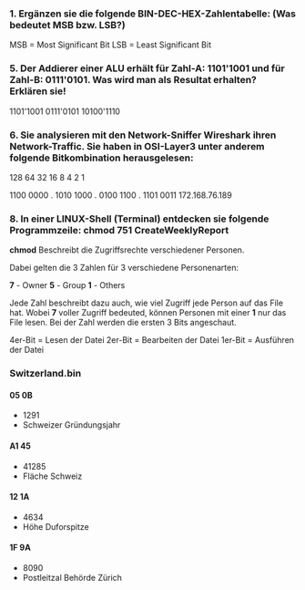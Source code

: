 ### 1. Ergänzen sie die folgende BIN-DEC-HEX-Zahlentabelle: (Was bedeutet MSB bzw. LSB?)

MSB = Most Significant Bit
LSB = Least Significant Bit

### 5. Der Addierer einer ALU erhält für Zahl-A: 1101'1001 und für Zahl-B: 0111'0101. Was wird man als Resultat erhalten? Erklären sie!

 1101'1001
 0111'0101
10100'1110

### 6. Sie analysieren mit den Network-Sniffer Wireshark ihren Network-Traffic. Sie haben in OSI-Layer3 unter anderem folgende Bitkombination herausgelesen:

128 64 32 16  8 4 2 1

1100 0000 . 1010 1000 . 0100 1100 . 1101 0011
172.168.76.189

### 8. In einer LINUX-Shell (Terminal) entdecken sie folgende Programmzeile: chmod 751 CreateWeeklyReport

**chmod** Beschreibt die Zugriffsrechte verschiedener Personen.

Dabei gelten die 3 Zahlen für 3 verschiedene Personenarten:

**7** - Owner
**5** - Group
**1** - Others

Jede Zahl beschreibt dazu auch, wie viel Zugriff jede Person auf das File hat. Wobei **7** voller Zugriff bedeuted, können Personen mit einer **1** nur das File lesen. Bei der Zahl werden die ersten 3 Bits angeschaut.

4er-Bit = Lesen der Datei
2er-Bit = Bearbeiten der Datei
1er-Bit = Ausführen der Datei

### Switzerland.bin

#### 05 0B
- 1291
- Schweizer Gründungsjahr
#### A1 45
- 41285
- Fläche Schweiz
#### 12 1A
- 4634
- Höhe Duforspitze
#### 1F 9A
- 8090
- Postleitzal Behörde Zürich